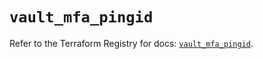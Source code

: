 # `vault_mfa_pingid`

Refer to the Terraform Registry for docs: [`vault_mfa_pingid`](https://registry.terraform.io/providers/hashicorp/vault/4.5.0/docs/resources/mfa_pingid).
